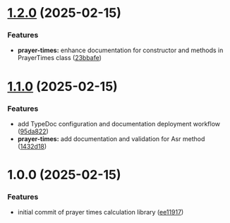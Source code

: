 # [1.2.0](https://github.com/mohdsabahat/prayer-times/compare/v1.1.0...v1.2.0) (2025-02-15)


### Features

* **prayer-times:** enhance documentation for constructor and methods in PrayerTimes class ([23bbafe](https://github.com/mohdsabahat/prayer-times/commit/23bbafea5c03fe0458c99257404fa48bd6d0f5ad))

# [1.1.0](https://github.com/mohdsabahat/prayer-times/compare/v1.0.0...v1.1.0) (2025-02-15)


### Features

* add TypeDoc configuration and documentation deployment workflow ([95da822](https://github.com/mohdsabahat/prayer-times/commit/95da822ceaebba2bd31c540c9009fe020ef8abb8))
* **prayer-times:** add documentation and validation for Asr method ([1432d18](https://github.com/mohdsabahat/prayer-times/commit/1432d18dd114353570939ad69176c663a978ca63))

# 1.0.0 (2025-02-15)


### Features

* initial commit of prayer times calculation library ([ee11917](https://github.com/mohdsabahat/prayer-times/commit/ee1191778411fe1372f92f0fcb8978cfb1134eb6))
